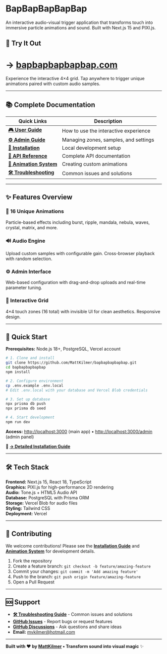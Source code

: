# BapBapBapBapBap

An interactive audio-visual trigger application that transforms touch into immersive particle animations and sound. Built with Next.js 15 and PIXI.js.

## 🚀 Try It Out

# **-> [bapbapbapbapbap.com](https://www.bapbapbapbapbap.com/)**

Experience the interactive 4×4 grid. Tap anywhere to trigger unique animations paired with custom audio samples.

---

## 📚 Complete Documentation

| **Quick Links** | **Description** |
|-----------------|-----------------|
| **[🎮 User Guide](./docs/user-guide.md)** | How to use the interactive experience |
| **[⚙️ Admin Guide](./docs/admin-guide.md)** | Managing zones, samples, and settings |
| **[🚀 Installation](./docs/installation.md)** | Local development setup |
| **[🔗 API Reference](./docs/api-reference.md)** | Complete API documentation |
| **[🎨 Animation System](./docs/animations.md)** | Creating custom animations |
| **[🛠️ Troubleshooting](./docs/troubleshooting.md)** | Common issues and solutions |

---

## ✨ Features Overview

### 🎨 **16 Unique Animations**
Particle-based effects including burst, ripple, mandala, nebula, waves, crystal, matrix, and more.

### 🔊 **Audio Engine** 
Upload custom samples with configurable gain. Cross-browser playback with random selection.

### ⚙️ **Admin Interface**
Web-based configuration with drag-and-drop uploads and real-time parameter tuning.

### 🎯 **Interactive Grid**
4×4 touch zones (16 total) with invisible UI for clean aesthetics. Responsive design.

---

## 🚀 Quick Start

**Prerequisites:** Node.js 18+, PostgreSQL, Vercel account

```bash
# 1. Clone and install
git clone https://github.com/MattKilmer/bapbapbapbapbap.git
cd bapbapbapbapbap
npm install

# 2. Configure environment
cp .env.example .env.local
# Edit .env.local with your database and Vercel Blob credentials

# 3. Set up database
npx prisma db push
npx prisma db seed

# 4. Start development
npm run dev
```

**Access:** [http://localhost:3000](http://localhost:3000) (main app) • [http://localhost:3000/admin](http://localhost:3000/admin) (admin panel)

**📖 [→ Detailed Installation Guide](./docs/installation.md)**

---

## 🛠️ Tech Stack

**Frontend:** Next.js 15, React 18, TypeScript  
**Graphics:** PIXI.js for high-performance 2D rendering  
**Audio:** Tone.js + HTML5 Audio API  
**Database:** PostgreSQL with Prisma ORM  
**Storage:** Vercel Blob for audio files  
**Styling:** Tailwind CSS  
**Deployment:** Vercel  

---

## 🤝 Contributing

We welcome contributions! Please see the **[Installation Guide](./docs/installation.md)** and **[Animation System](./docs/animations.md)** for development details.

1. Fork the repository
2. Create a feature branch: `git checkout -b feature/amazing-feature`
3. Commit your changes: `git commit -m 'Add amazing feature'`
4. Push to the branch: `git push origin feature/amazing-feature`
5. Open a Pull Request

---

## 🆘 Support

- **[🛠️ Troubleshooting Guide](./docs/troubleshooting.md)** - Common issues and solutions
- **[GitHub Issues](https://github.com/MattKilmer/bapbapbapbapbap/issues)** - Report bugs or request features
- **[GitHub Discussions](https://github.com/MattKilmer/bapbapbapbapbap/discussions)** - Ask questions and share ideas
- **Email:** mvkilmer@hotmail.com

---

**Built with ❤️ by [MattKilmer](https://github.com/MattKilmer) • Transform sound into visual magic** ✨

